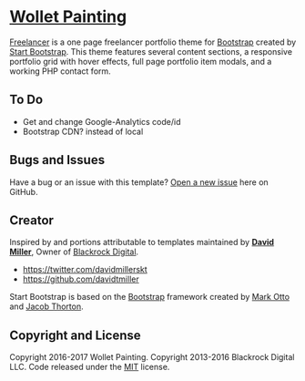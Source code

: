 # [Wollet Painting](http://wolletpainting.com/)


[Freelancer](http://startbootstrap.com/template-overviews/freelancer/) is a one page freelancer portfolio theme for [Bootstrap](http://getbootstrap.com/) created by [Start Bootstrap](http://startbootstrap.com/). This theme features several content sections, a responsive portfolio grid with hover effects, full page portfolio item modals, and a working PHP contact form.


## To Do
* Get and change Google-Analytics code/id
* Bootstrap CDN? instead of local

## Bugs and Issues

Have a bug or an issue with this template? [Open a new issue](https://github.com/wolletpainting/wolletpainting.github.com/issues) here on GitHub.

## Creator

Inspired by and portions attributable to templates maintained by **[David Miller](http://davidmiller.io/)**, Owner of [Blackrock Digital](http://blackrockdigital.io/).

* https://twitter.com/davidmillerskt
* https://github.com/davidtmiller

Start Bootstrap is based on the [Bootstrap](http://getbootstrap.com/) framework created by [Mark Otto](https://twitter.com/mdo) and [Jacob Thorton](https://twitter.com/fat).

## Copyright and License
Copyright 2016-2017 Wollet Painting.
Copyright 2013-2016 Blackrock Digital LLC. Code released under the [MIT](https://github.com/BlackrockDigital/startbootstrap-freelancer/blob/gh-pages/LICENSE) license.
